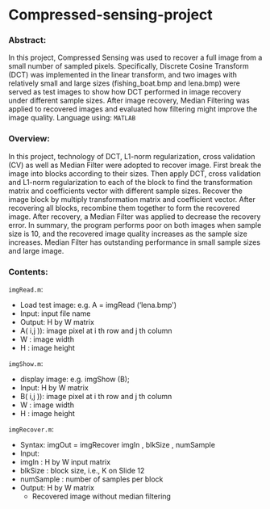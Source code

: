 # Compressed-sensing-project

### Abstract: </br>

In this project, Compressed Sensing was used to recover a full image from a small number of sampled pixels. Specifically, Discrete Cosine Transform (DCT) was implemented in the linear transform, and two images with relatively small and large sizes (fishing_boat.bmp and lena.bmp) were served as test images to show how DCT performed in image recovery under different sample sizes. After image recovery, Median Filtering was applied to recovered images and evaluated how filtering might improve the image quality. Language using: `MATLAB`

### Overview: </br>
In this project, technology of DCT, L1-norm regularization, cross validation (CV) as well as Median Filter were adopted to recover image. First break the image into blocks according to their sizes. Then apply DCT, cross validation and L1-norm regularization to each of the block to find the transformation matrix and coefficients vector with different sample sizes. Recover the image block by multiply transformation matrix and coefficient vector. After recovering all blocks, recombine them together to form the recovered image. After recovery, a Median Filter was applied to decrease the recovery error. In summary, the program performs poor on both images when sample size is 10, and the recovered image quality increases as the sample size increases. Median Filter has outstanding performance in small sample sizes and large image. 

### Contents:
`imgRead.m`:</br>

* Load test image: e.g. A = imgRead (‘lena.bmp')</br>
* Input: input file name</br>
* Output: H by W matrix</br>
* A( i,j )): image pixel at i th row and j th column</br>
* W : image width</br>
* H : image height</br>

`imgShow.m`:</br>
* display image: e.g. imgShow (B);</br>
* Input: H by W matrix</br>
* B( i,j )): image pixel at i th row and j th column</br>
* W : image width</br>
* H : image height</br>

`imgRecover.m`:</br>

* Syntax: imgOut = imgRecover imgIn , blkSize , numSample
* Input:
* imgIn : H by W input matrix
* blkSize : block size, i.e., K on Slide 12
* numSample : number of samples per block
* Output: H by W matrix
  * Recovered image without median filtering
